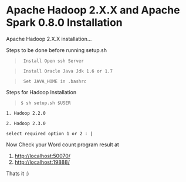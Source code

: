 Apache Hadoop 2.X.X and Apache Spark 0.8.0 Installation
==============

Apache Hadoop 2.X.X installation...

Steps to be done before running setup.sh

>``` Install Open ssh Server```

>``` Install Oracle Java Jdk 1.6 or 1.7```

>``` Set JAVA_HOME in .bashrc```

Steps for Hadoop Installation

>```$ sh setup.sh $USER```

```1. Hadoop 2.2.0```

```2. Hadoop 2.3.0```

```select required option 1 or 2 : |```


Now Check your Word count program result at 

1. [http://localhost:50070/](http://localhost:50070/ "Name Node")
2. [http://localhost:19888/](http://localhost:19888/ "Job Tracker")

Thats it :)

